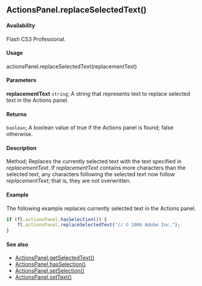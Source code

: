## ActionsPanel.replaceSelectedText()

#### Availability

Flash CS3 Professional.

#### Usage

actionsPanel.replaceSelectedText(replacementText)

#### Parameters

**replacementText** `string`; A string that represents text to replace selected text in the Actions panel.

#### Returns

`boolean`; A boolean value of true if the Actions panel is found; false otherwise.

#### Description

Method; Replaces the currently selected text with the text specified in *replacementText*. If *replacementText* contains more characters than the selected text, any characters following the selected text now follow *replacementText*; that is, they are not overwritten.

#### Example

The following example replaces currently selected text in the Actions panel.

```javascript
if (fl.actionsPanel.hasSelection()) {
    fl.actionsPanel.replaceSelectedText("// © 2006 Adobe Inc.");
}
```

#### See also

- [ActionsPanel.getSelectedText()](../ActionsPanel_object/ActionsPanel2.md)
- [ActionsPanel.hasSelection()](../ActionsPanel_object/ActionsPanel4.md)
- [ActionsPanel.setSelection()](../ActionsPanel_object/ActionsPanel7.md)
- [ActionsPanel.setText()](../ActionsPanel_object/ActionsPanel8.md)
